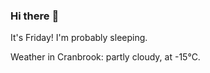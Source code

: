 ### Hi there :wave:

It's Friday! I'm probably sleeping.

Weather in Cranbrook: partly cloudy, at -15°C.
